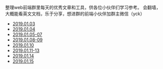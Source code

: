 整理web前端群里每天的优秀文章和工具，供各位小伙伴们学习参考。
会翻墙，大概能看英文文档，乐于分享，想进群的前端小伙伴加群主微信（yck）


* [2019.01.03](https://github.com/hkdg/web-data-summary/blob/master/2019.01.03.md)
* [2019.01.04](https://github.com/hkdg/web-data-summary/blob/master/2019.01.04.md)
* [2019.01.05-07](https://github.com/hkdg/web-data-summary/blob/master/2019.01.05-07.md)
* [2019.01.08-09](https://github.com/hkdg/web-data-summary/blob/master/2019.01.08-09.md)
*  [2019.01.10](https://github.com/hkdg/web-data-summary/blob/master/2019.01.10.md)
*  [2019.01.11-13](https://github.com/hkdg/web-data-summary/blob/master/2019.01.11-13.md)
*  [2019.01.14](https://github.com/hkdg/web-data-summary/blob/master/2019.01.14.md)
*  [2019.01.15](https://github.com/hkdg/web-data-summary/blob/master/2019.01.15.md)